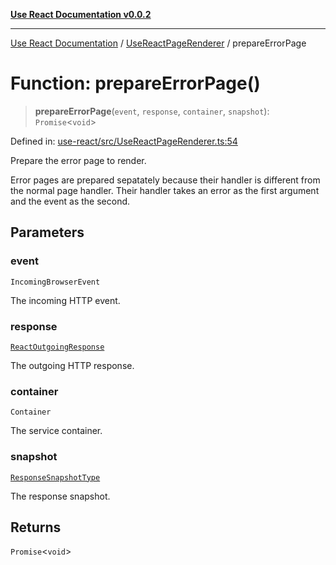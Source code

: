 [**Use React Documentation v0.0.2**](../../README.md)

***

[Use React Documentation](../../modules.md) / [UseReactPageRenderer](../README.md) / prepareErrorPage

# Function: prepareErrorPage()

> **prepareErrorPage**(`event`, `response`, `container`, `snapshot`): `Promise`\<`void`\>

Defined in: [use-react/src/UseReactPageRenderer.ts:54](https://github.com/stonemjs/use-react/blob/0635de04acc6b3a5c28dcf07d1e12a39a8b5e0b9/src/UseReactPageRenderer.ts#L54)

Prepare the error page to render.

Error pages are prepared sepatately because their handler
is different from the normal page handler.
Their handler takes an error as the first argument and the event as the second.

## Parameters

### event

`IncomingBrowserEvent`

The incoming HTTP event.

### response

[`ReactOutgoingResponse`](../../declarations/type-aliases/ReactOutgoingResponse.md)

The outgoing HTTP response.

### container

`Container`

The service container.

### snapshot

[`ResponseSnapshotType`](../../declarations/interfaces/ResponseSnapshotType.md)

The response snapshot.

## Returns

`Promise`\<`void`\>
